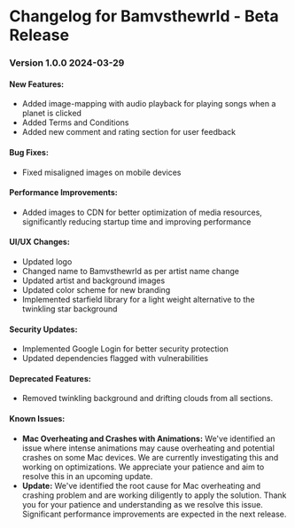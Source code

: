 # Changelog for Bamvsthewrld - Beta Release

### Version 1.0.0 2024-03-29

#### **New Features:**
* Added image-mapping with audio playback for playing songs when a planet is clicked
* Added Terms and Conditions
* Added new comment and rating section for user feedback
#### **Bug Fixes:**
* Fixed misaligned images on mobile devices
#### **Performance Improvements:**
* Added images to CDN for better optimization of media resources, significantly reducing startup time and improving performance
#### **UI/UX Changes:**
* Updated logo
* Changed name to Bamvsthewrld as per artist name change
* Updated artist and background images
* Updated color scheme for new branding
* Implemented starfield library for a light weight alternative to the twinkling star background
#### **Security Updates:**
* Implemented Google Login for better security protection
* Updated dependencies flagged with vulnerabilities
#### **Deprecated Features:**
* Removed twinkling background and drifting clouds from all sections.
#### **Known Issues:**
* **Mac Overheating and Crashes with Animations:** We've identified an issue where intense animations may cause overheating and potential crashes on some Mac devices. We are currently investigating this and working on optimizations. We appreciate your patience and aim to resolve this in an upcoming update.
* **Update:** We've identified the root cause for Mac overheating and crashing problem and are working diligently to apply the solution. Thank you for your patience and understanding as we resolve this issue. Significant performance improvements are expected in the next release.  
